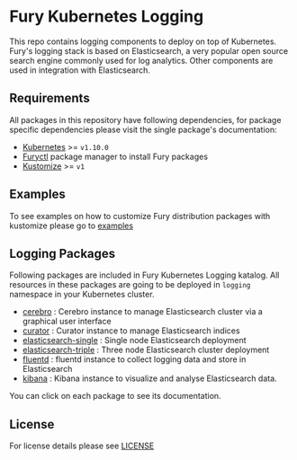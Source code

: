 # Fury Kubernetes Logging

This repo contains logging components to deploy on top of Kubernetes. Fury's logging stack is based on Elasticsearch, a very popular open source search engine commonly used for log analytics. Other components are used in integration with Elasticsearch.


## Requirements

All packages in this repository have following dependencies, for package specific dependencies please visit the single package's documentation:

- [Kubernetes](https://kubernetes.io) >= `v1.10.0`
- [Furyctl](https://github.com/sighup-io/furyctl) package manager to install Fury packages
- [Kustomize](https://github.com/kubernetes-sigs/kustomize) >= `v1` 


## Examples

To see examples on how to customize Fury distribution packages with kustomize please go to [examples](https://github.com/sighup-io/fury-kubernetes-logging/tree/master/examples)


## Logging Packages

Following packages are included in Fury Kubernetes Logging katalog. All resources in these packages are going to be deployed in `logging` namespace in your Kubernetes cluster.

- [cerebro](./tree/master/cerebro) : Cerebro instance to manage Elasticsearch cluster via a graphical user interface
- [curator]() : Curator instance to manage Elasticsearch indices
- [elasticsearch-single]() : Single node Elasticsearch deployment
- [elasticsearch-triple]() : Three node Elasticsearch cluster deployment
- [fluentd]() : fluentd instance to collect logging data and store in Elasticsearch
- [kibana]() : Kibana instance to visualize and analyse Elasticsearch data.

You can click on each package to see its documentation.


## License

For license details please see [LICENSE](https://sighup.io/fury/license) 
